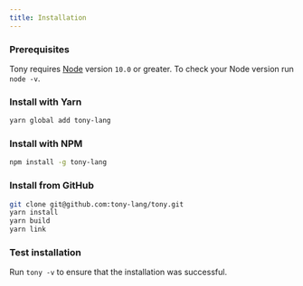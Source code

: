 ```yaml
---
title: Installation
---
```


### Prerequisites

Tony requires [Node](https://nodejs.org) version `10.0` or greater. To check your Node version run `node -v`.

### Install with Yarn

```sh
yarn global add tony-lang
```

### Install with NPM

```sh
npm install -g tony-lang
```

### Install from GitHub

```sh
git clone git@github.com:tony-lang/tony.git
yarn install
yarn build
yarn link
```

### Test installation

Run `tony -v` to ensure that the installation was successful.
